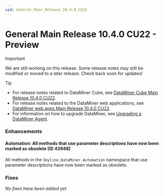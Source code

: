 ```yaml
---
uid: General_Main_Release_10.4.0_CU22
---
```


# General Main Release 10.4.0 CU22 - Preview

> [!IMPORTANT]
> We are still working on this release. Some release notes may still be modified or moved to a later release. Check back soon for updates!

> [!TIP]
>
> - For release notes related to DataMiner Cube, see [DataMiner Cube Main Release 10.4.0 CU22](xref:Cube_Main_Release_10.4.0_CU22).
> - For release notes related to the DataMiner web applications, see [DataMiner web apps Main Release 10.4.0 CU22](xref:Web_apps_Main_Release_10.4.0_CU22).
> - For information on how to upgrade DataMiner, see [Upgrading a DataMiner Agent](xref:Upgrading_a_DataMiner_Agent).

### Enhancements

#### Automation: All methods that use parameter descriptions have now been marked as obsolete [ID 43948]

<!-- MR 10.4.0 [CU22] / 10.5.0 [CU10] / 10.6.0 [CU0] - FR 10.6.1 -->

All methods in the `Skyline.DataMiner.Automation` namespace that use parameter descriptions have now been marked as obsolete.

### Fixes

*No fixes have been added yet.*
